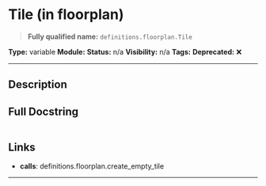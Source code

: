 # Tile (in floorplan)
> **Fully qualified name:** `definitions.floorplan.Tile`

**Type:** variable
**Module:** 
**Status:** n/a
**Visibility:** n/a
**Tags:** 
**Deprecated:** ❌

---

## Description


## Full Docstring
```

```

## Links
- **calls**: definitions.floorplan.create_empty_tile


---
